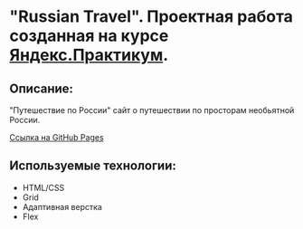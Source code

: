 # "Russian Travel". Проектная работа созданная на курсе [Яндекс.Практикум](https://praktikum.yandex.ru/).

## Описание:

"Путешествие по России" сайт о путешествии по просторам необьятной России.

[Ссылка на GitHub Pages](https://despsoul.github.io/russian-travel/)

## Используемые технологии:

- HTML/CSS
- Grid
- Адаптивная верстка
- Flex
